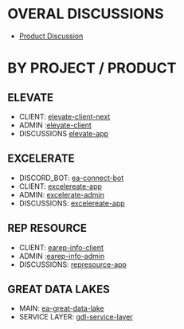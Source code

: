 
# OVERAL DISCUSSIONS
   * [Product Discussion](https://github.com/excelerate-america/product-team/discussions)


# BY PROJECT / PRODUCT
## ELEVATE
  * CLIENT: [elevate-client-next](https://github.com/excelerate-america/elevate-client-next)
  * ADMIN :[elevate-client](https://github.com/excelerate-america/elevate-ea-admin)
  * DISCUSSIONS [elevate-app](https://github.com/excelerate-america/elevate-app/discussions)
## EXCELERATE
  *  DISCORD_BOT: [ea-connect-bot](https://github.com/excelerate-america/ea-connect-bot)
  * CLIENT: [excelereate-app](https://github.com/excelerate-america/excelerate-client)
  * ADMIN: [excelerate-admin](https://github.com/excelerate-america/excelerate-admin)
  * DISCUSSIONS: [excelereate-app](https://github.com/excelerate-america/excelerate-app/discussions)
## REP RESOURCE 
   * CLIENT: [earep-info-client](https://github.com/excelerate-america/earep-info-client)
   * ADMIN :[earep-info-admin](https://github.com/excelerate-america/earep-info-admin)
   * DISCUSSIONS: [represource-app](https://github.com/excelerate-america/represource-app/discussions)
## GREAT DATA LAKES
   * MAIN: [ea-great-data-lake](https://github.com/excelerate-america/ea-great-data-lakes)
   * SERVICE LAYER: [gdl-service-layer](https://github.com/excelerate-america/gdl-service-layer)
